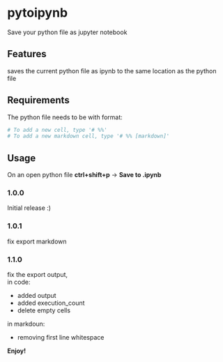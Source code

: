 # pytoipynb

Save your python file as jupyter notebook 

## Features

saves the current python file as ipynb to the same location as the python file


## Requirements

The python file needs to be with format:  
``` python
# To add a new cell, type '# %%'
# To add a new markdown cell, type '# %% [markdown]'
```

## Usage

On an open python file **ctrl+shift+p** -> **Save to .ipynb**

### 1.0.0

Initial release :)

### 1.0.1

fix export markdown

### 1.1.0

fix the export output,  
in code:
* added output  
* added execution_count  
* delete empty cells  

in markdoun: 
* removing first line whitespace


**Enjoy!**

